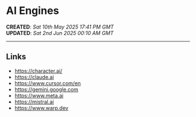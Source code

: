 # AI Engines

**CREATED**: *Sat 10th May 2025 17:41 PM GMT*  
**UPDATED**: *Sat 2nd Jun 2025 00:10 AM GMT*   

-----

## Links

- https://character.ai/     
- https://claude.ai  
- https://www.cursor.com/en
- https://gemini.google.com  
- https://www.meta.ai  
- https://mistral.ai
- https://www.warp.dev  
 
  
